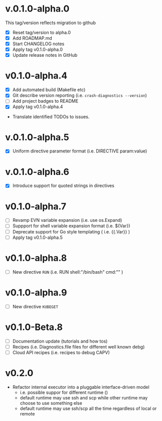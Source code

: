
# v.0.1.0-alpha.0
This tag/version reflects migration to github
* [x] Reset tag/version to alpha.0
* [x] Add ROADMAP.md
* [x] Start CHANGELOG notes
* [x] Apply tag v0.1.0-alpha.0 
* [x] Update release notes in GitHub

# v0.1.0-alpha.4
* [x] Add automated build (Makefile etc)
* [x] Git describe version reporting (i.e. `crash-diagnostics --version`)
* [ ] Add project badges to README
* [x] Apply tag v0.1.0-alpha.4

* Translate identified TODOs to issues.

# v.0.1.0-alpha.5
* [x] Uniform directive parameter format (i.e. DIRECTIVE param:value)

# v.0.1.0-alpha.6
* [x] Introduce support for quoted strings in directives

# v0.1.0-alpha.7
* [ ] Revamp EVN variable expansion (i.e. use os.Expand)
* [ ] Suppport for shell variable expansion format (i.e. ${Var})
* [ ] Deprecate support for Go style templating ( i.e. {{.Var}} )
* [ ] Apply tag v0.1.0-alpha.5

# v0.1.0-alpha.8
* [ ] New directive `RUN` (i.e. RUN shell:"/bin/bash" cmd:"<command string>" )

# v0.1.0-alpha.9
* [ ] New directive `KUBEGET`

# v0.1.0-Beta.8
* [ ] Documentation update (tutorials and how tos)
* [ ] Recipes (i.e. Diagnostics.file files for different well known debg)
* [ ] Cloud API recipes (i.e. recipes to debug CAPV)

# v0.2.0
* Refactor internal executor into a pluggable interface-driven model
  - i.e. possible suppor for different runtime ()
  - default runtime may use ssh and scp while other runtime may choose to use something else
  - default runtime may use ssh/scp all the time regardless of local or remote 
  